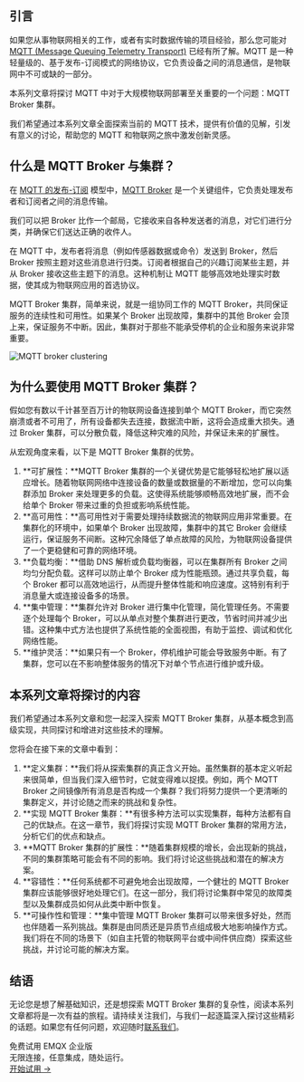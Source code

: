 ## 引言

如果您从事物联网相关的工作，或者有实时数据传输的项目经验，那么您可能对 [MQTT (Message Queuing Telemetry Transport)](https://www.emqx.com/zh/blog/the-easiest-guide-to-getting-started-with-mqtt) 已经有所了解。MQTT 是一种轻量级的、基于发布-订阅模式的网络协议，它负责设备之间的消息通信，是物联网中不可或缺的一部分。

本系列文章将探讨 MQTT 中对于大规模物联网部署至关重要的一个问题：MQTT Broker 集群。

我们希望通过本系列文章全面探索当前的 MQTT 技术，提供有价值的见解，引发有意义的讨论，帮助您的 MQTT 和物联网之旅中激发创新灵感。

## 什么是 MQTT Broker 与集群？

在 [MQTT 的发布-订阅](https://www.emqx.com/zh/blog/mqtt-5-introduction-to-publish-subscribe-model) 模型中，[MQTT Broker](https://www.emqx.com/zh/blog/the-ultimate-guide-to-mqtt-broker-comparison) 是一个关键组件，它负责处理发布者和订阅者之间的消息传输。

我们可以把 Broker 比作一个邮局，它接收来自各种发送者的消息，对它们进行分类，并确保它们送达正确的收件人。

在 MQTT 中，发布者将消息（例如传感器数据或命令）发送到 Broker，然后 Broker 按照主题对这些消息进行归类。订阅者根据自己的兴趣订阅某些主题，并从 Broker 接收这些主题下的消息。这种机制让 MQTT 能够高效地处理实时数据，使其成为物联网应用的首选协议。

MQTT Broker 集群，简单来说，就是一组协同工作的 MQTT Broker，共同保证服务的连续性和可用性。如果某个 Broker 出现故障，集群中的其他 Broker 会顶上来，保证服务不中断。因此，集群对于那些不能承受停机的企业和服务来说非常重要。

![MQTT broker clustering](https://assets.emqx.com/images/3966d8031c4a6f117e39c6e8ba411e14.png)

## 为什么要使用 MQTT Broker 集群？

假如您有数以千计甚至百万计的物联网设备连接到单个 MQTT Broker，而它突然崩溃或者不可用了，所有设备都失去连接，数据流中断，这将会造成重大损失。通过 Broker 集群，可以分散负载，降低这种灾难的风险，并保证未来的扩展性。

从宏观角度来看，以下是 MQTT Broker 集群的优势。

1. **可扩展性：**MQTT Broker 集群的一个关键优势是它能够轻松地扩展以适应增长。随着物联网网络中连接设备的数量或数据量的不断增加，您可以向集群添加 Broker 来处理更多的负载。这使得系统能够顺畅高效地扩展，而不会给单个 Broker 带来过重的负担或影响系统性能。
2. **高可用性：**高可用性对于需要处理持续数据流的物联网应用非常重要。在集群化的环境中，如果单个 Broker 出现故障，集群中的其它 Broker 会继续运行，保证服务不间断。这种冗余降低了单点故障的风险，为物联网设备提供了一个更稳健和可靠的网络环境。
3. **负载均衡：**借助 DNS 解析或负载均衡器，可以在集群所有 Broker 之间均匀分配负载。这样可以防止单个 Broker 成为性能瓶颈。通过共享负载，每个 Broker 都可以高效地运行，从而提升整体性能和响应速度。这特别有利于消息量大或连接设备多的场景。
4. **集中管理：**集群允许对 Broker 进行集中化管理，简化管理任务。不需要逐个处理每个 Broker，可以从单点对整个集群进行更改，节省时间并减少出错。这种集中式方法也提供了系统性能的全面视图，有助于监控、调试和优化网络性能。
5. **维护灵活：**如果只有一个 Broker，停机维护可能会导致服务中断。有了集群，您可以在不影响整体服务的情况下对单个节点进行维护或升级。

## 本系列文章将探讨的内容

我们希望通过本系列文章和您一起深入探索 MQTT Broker 集群，从基本概念到高级实现，共同探讨和增进对这些技术的理解。

您将会在接下来的文章中看到：

1. **定义集群：**我们将从探索集群的真正含义开始。虽然集群的基本定义听起来很简单，但当我们深入细节时，它就变得难以捉摸。例如，两个 MQTT Broker 之间镜像所有消息是否构成一个集群？我们将努力提供一个更清晰的集群定义，并讨论随之而来的挑战和复杂性。
2. **实现 MQTT Broker 集群：**有很多种方法可以实现集群，每种方法都有自己的优缺点。在这一章节，我们将探讨实现 MQTT Broker 集群的常用方法，分析它们的优点和缺点。
3. **MQTT Broker 集群的扩展性：**随着集群规模的增长，会出现新的挑战，不同的集群策略可能会有不同的影响。我们将讨论这些挑战和潜在的解决方案。
4. **容错性：**任何系统都不可避免地会出现故障，一个健壮的 MQTT Broker 集群应该能够很好地处理它们。在这一部分，我们将讨论集群中常见的故障类型以及集群成员如何从此类中断中恢复。
5. **可操作性和管理：**集中管理 MQTT Broker 集群可以带来很多好处，然而也伴随着一系列挑战。集群是由同质还是异质节点组成极大地影响操作方式。我们将在不同的场景下（如自主托管的物联网平台或中间件供应商）探索这些挑战，并讨论可能的解决方案。

## 结语

无论您是想了解基础知识，还是想探索 MQTT Broker 集群的复杂性，阅读本系列文章都将是一次有益的旅程。请持续关注我们，与我们一起逐篇深入探讨这些精彩的话题。如果您有任何问题，欢迎随时[联系我们](https://www.emqx.com/zh/contact)。



<section class="promotion">
    <div>
        免费试用 EMQX 企业版
            <div class="is-size-14 is-text-normal has-text-weight-normal">无限连接，任意集成，随处运行。</div>
    </div>
    <a href="https://www.emqx.com/zh/try?product=enterprise" class="button is-gradient px-5">开始试用 →</a>
</section>

